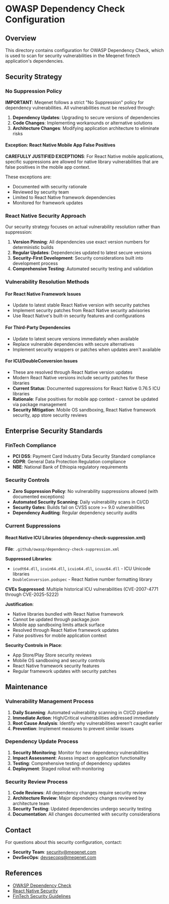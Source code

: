 # OWASP Dependency Check Configuration

## Overview

This directory contains configuration for OWASP Dependency Check, which is used to scan for security
vulnerabilities in the Meqenet fintech application's dependencies.

## Security Strategy

### No Suppression Policy

**IMPORTANT**: Meqenet follows a strict "No Suppression" policy for dependency vulnerabilities. All
vulnerabilities must be resolved through:

1. **Dependency Updates**: Upgrading to secure versions of dependencies
2. **Code Changes**: Implementing workarounds or alternative solutions
3. **Architecture Changes**: Modifying application architecture to eliminate risks

#### Exception: React Native Mobile App False Positives

**CAREFULLY JUSTIFIED EXCEPTIONS**: For React Native mobile applications, specific suppressions are
allowed for native library vulnerabilities that are false positives in the mobile app context.

These exceptions are:

- Documented with security rationale
- Reviewed by security team
- Limited to React Native framework dependencies
- Monitored for framework updates

### React Native Security Approach

Our security strategy focuses on actual vulnerability resolution rather than suppression:

1. **Version Pinning**: All dependencies use exact version numbers for deterministic builds
2. **Regular Updates**: Dependencies updated to latest secure versions
3. **Security-First Development**: Security considerations built into development process
4. **Comprehensive Testing**: Automated security testing and validation

### Vulnerability Resolution Methods

#### For React Native Framework Issues

- Update to latest stable React Native version with security patches
- Implement security patches from React Native security advisories
- Use React Native's built-in security features and configurations

#### For Third-Party Dependencies

- Update to latest secure versions immediately when available
- Replace vulnerable dependencies with secure alternatives
- Implement security wrappers or patches when updates aren't available

#### For ICU/DoubleConversion Issues

- These are resolved through React Native version updates
- Modern React Native versions include security patches for these libraries
- **Current Status**: Documented suppressions for React Native 0.76.5 ICU libraries
- **Rationale**: False positives for mobile app context - cannot be updated via package management
- **Security Mitigation**: Mobile OS sandboxing, React Native framework security, app store security
  reviews

## Enterprise Security Standards

### FinTech Compliance

- **PCI DSS**: Payment Card Industry Data Security Standard compliance
- **GDPR**: General Data Protection Regulation compliance
- **NBE**: National Bank of Ethiopia regulatory requirements

### Security Controls

- **Zero Suppression Policy**: No vulnerability suppressions allowed (with documented exceptions)
- **Automated Security Scanning**: Daily vulnerability scans in CI/CD
- **Security Gates**: Builds fail on CVSS score >= 9.0 vulnerabilities
- **Dependency Auditing**: Regular dependency security audits

### Current Suppressions

#### React Native ICU Libraries (dependency-check-suppression.xml)

**File**: `.github/owasp/dependency-check-suppression.xml`

**Suppressed Libraries**:

- `icudt64.dll`, `icuin64.dll`, `icuio64.dll`, `icuuc64.dll` - ICU Unicode libraries
- `DoubleConversion.podspec` - React Native number formatting library

**CVEs Suppressed**: Multiple historical ICU vulnerabilities (CVE-2007-4771 through CVE-2025-5222)

**Justification**:

- Native libraries bundled with React Native framework
- Cannot be updated through package.json
- Mobile app sandboxing limits attack surface
- Resolved through React Native framework updates
- False positives for mobile application context

**Security Controls in Place**:

- App Store/Play Store security reviews
- Mobile OS sandboxing and security controls
- React Native framework security features
- Regular framework updates with security patches

## Maintenance

### Vulnerability Management Process

1. **Daily Scanning**: Automated vulnerability scanning in CI/CD pipeline
2. **Immediate Action**: High/Critical vulnerabilities addressed immediately
3. **Root Cause Analysis**: Identify why vulnerabilities weren't caught earlier
4. **Prevention**: Implement measures to prevent similar issues

### Dependency Update Process

1. **Security Monitoring**: Monitor for new dependency vulnerabilities
2. **Impact Assessment**: Assess impact on application functionality
3. **Testing**: Comprehensive testing of dependency updates
4. **Deployment**: Staged rollout with monitoring

### Security Review Process

1. **Code Reviews**: All dependency changes require security review
2. **Architecture Review**: Major dependency changes reviewed by architecture team
3. **Security Testing**: Updated dependencies undergo security testing
4. **Documentation**: All changes documented with security considerations

## Contact

For questions about this security configuration, contact:

- **Security Team**: security@meqenet.com
- **DevSecOps**: devsecops@meqenet.com

## References

- [OWASP Dependency Check](https://owasp.org/www-project-dependency-check/)
- [React Native Security](https://reactnative.dev/docs/security)
- [FinTech Security Guidelines](https://www.finra.org/rules-guidance/guidance/mobile-application-security)
